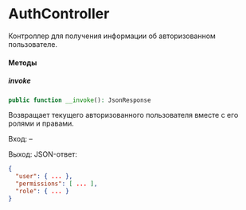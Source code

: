 # AuthController

Контроллер для получения информации об авторизованном пользователе.

#### Методы

##### invoke

```php
public function __invoke(): JsonResponse
```

Возвращает текущего авторизованного пользователя вместе с его ролями и правами.

Вход: –

Выход: JSON-ответ:

```json
{
  "user": { ... },
  "permissions": [ ... ],
  "role": { ... }
}
```

